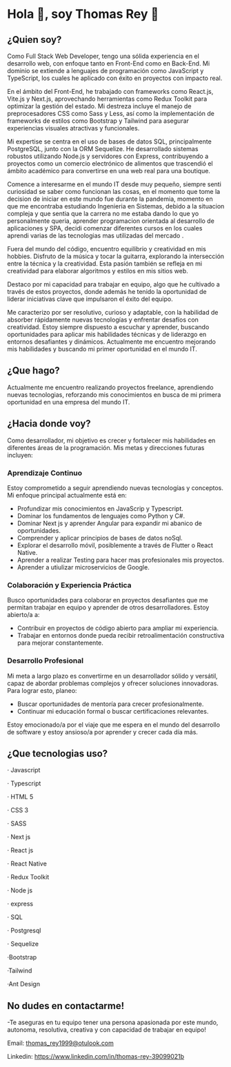 # Hola 👋, soy Thomas Rey :tada:

## ¿Quien soy?

Como Full Stack Web Developer, tengo una sólida experiencia en el desarrollo web, con enfoque tanto en Front-End como en Back-End. Mi dominio se extiende a lenguajes de programación como JavaScript y TypeScript, los cuales he aplicado con éxito en proyectos con impacto real.

En el ámbito del Front-End, he trabajado con frameworks como React.js, Vite.js y Next.js, aprovechando herramientas como Redux Toolkit para optimizar la gestión del estado. Mi destreza incluye el manejo de preprocesadores CSS como Sass y Less, así como la implementación de frameworks de estilos como Bootstrap y Tailwind para asegurar experiencias visuales atractivas y funcionales.

Mi expertise se centra en el uso de bases de datos SQL, principalmente PostgreSQL, junto con la ORM Sequelize. He desarrollado sistemas robustos utilizando Node.js y servidores con Express, contribuyendo a proyectos como un comercio electrónico de alimentos que trascendió el ámbito académico para convertirse en una web real para una boutique.

Comence a interesarme en el mundo IT desde muy pequeño, siempre senti curiosidad se saber como funcionan las cosas, en el momento que tome la decision de iniciar en este mundo fue durante la pandemia, momento en que me encontraba estudiando Ingenieria en Sistemas, debido a la situacion compleja y que sentia que la carrera no me estaba dando lo que yo personalmente queria, aprender programacion orientada al desarrollo de aplicaciones y SPA, decidi comenzar diferentes cursos en los cuales aprendi varias de las tecnologias mas utilizadas del mercado .

Fuera del mundo del código, encuentro equilibrio y creatividad en mis hobbies. Disfruto de la música y tocar la guitarra, explorando la intersección entre la técnica y la creatividad. Esta pasión también se refleja en mi creatividad para elaborar algoritmos y estilos en mis sitios web.

Destaco por mi capacidad para trabajar en equipo, algo que he cultivado a través de estos proyectos, donde además he tenido la oportunidad de liderar iniciativas clave que impulsaron el éxito del equipo.

Me caracterizo por ser resolutivo, curioso y adaptable, con la habilidad de absorber rápidamente nuevas tecnologías y enfrentar desafíos con creatividad. Estoy siempre dispuesto a escuchar y aprender, buscando oportunidades para aplicar mis habilidades técnicas y de liderazgo en entornos desafiantes y dinámicos.
Actualmente me encuentro mejorando mis habilidades y buscando mi primer oportunidad en el mundo IT.

## ¿Que hago?

Actualmente me encuentro realizando proyectos freelance, aprendiendo nuevas tecnologias, reforzando mis conocimientos en busca de mi primera oportunidad en una empresa del mundo IT. 

## ¿Hacia donde voy?

Como desarrollador, mi objetivo es crecer y fortalecer mis habilidades en diferentes áreas de la programación. Mis metas y direcciones futuras incluyen:

### Aprendizaje Continuo

Estoy comprometido a seguir aprendiendo nuevas tecnologías y conceptos. Mi enfoque principal actualmente está en:

- Profundizar mis conocimientos en JavaScrip y Typescript.
- Dominar los fundamentos de lenguajes como  Python y C#.
- Dominar Next js y aprender Angular para expandir mi abanico de oportunidades.
- Comprender y aplicar principios de bases de datos noSql.
- Explorar el desarrollo móvil, posiblemente a través de Flutter o React Native.
- Aprender a realizar Testing para hacer mas profesionales mis proyectos.
- Aprender a utiulizar microservicios de Google.

### Colaboración y Experiencia Práctica

Busco oportunidades para colaborar en proyectos desafiantes que me permitan trabajar en equipo y aprender de otros desarrolladores. Estoy abierto/a a:

- Contribuir en proyectos de código abierto para ampliar mi experiencia.
- Trabajar en entornos donde pueda recibir retroalimentación constructiva para mejorar constantemente.

### Desarrollo Profesional

Mi meta a largo plazo es convertirme en un desarrollador sólido y versátil, capaz de abordar problemas complejos y ofrecer soluciones innovadoras. Para lograr esto, planeo:

- Buscar oportunidades de mentoría para crecer profesionalmente.
- Continuar mi educación formal o buscar certificaciones relevantes.

Estoy emocionado/a por el viaje que me espera en el mundo del desarrollo de software y estoy ansioso/a por aprender y crecer cada día más.

## ¿Que tecnologias uso?

· Javascript

· Typescript

· HTML 5

· CSS 3

· SASS

· Next js

· React js

· React Native

· Redux Toolkit

· Node js

· express

· SQL

· Postgresql

· Sequelize

·Bootstrap

·Tailwind

·Ant Design

## No dudes en contactarme!

-Te aseguras en tu equipo tener una persona apasionada por este mundo, autonoma, resolutiva, creativa y con capacidad de trabajar en equipo!

Email: thomas_rey1999@otulook.com

Linkedin: https://www.linkedin.com/in/thomas-rey-39099021b




